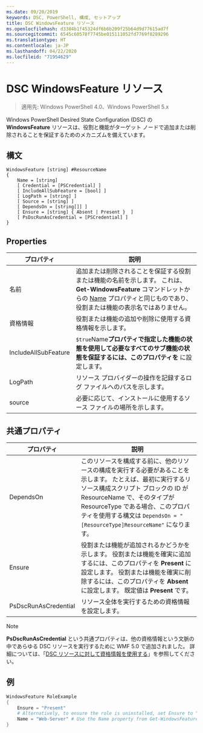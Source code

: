 ```yaml
---
ms.date: 09/20/2019
keywords: DSC, PowerShell, 構成, セットアップ
title: DSC WindowsFeature リソース
ms.openlocfilehash: d3384b1f45324df6b6b209f25b64d9d77615ad7f
ms.sourcegitcommit: 6545c60578f7745be015111052fd7769f8289296
ms.translationtype: HT
ms.contentlocale: ja-JP
ms.lasthandoff: 04/22/2020
ms.locfileid: "71954629"
---
```

# <a name="dsc-windowsfeature-resource"></a>DSC WindowsFeature リソース

> 適用先: Windows PowerShell 4.0、Windows PowerShell 5.x

Windows PowerShell Desired State Configuration (DSC) の **WindowsFeature** リソースは、役割と機能がターゲット ノードで追加または削除されることを保証するためのメカニズムを備えています。

## <a name="syntax"></a>構文

```Syntax
WindowsFeature [string] #ResourceName
{
    Name = [string]
    [ Credential = [PSCredential] ]
    [ IncludeAllSubFeature = [bool] ]
    [ LogPath = [string] ]
    [ Source = [string] ]
    [ DependsOn = [string[]] ]
    [ Ensure = [string] { Absent | Present }  ]
    [ PsDscRunAsCredential = [PSCredential] ]
}
```

## <a name="properties"></a>Properties

|プロパティ |説明 |
|---|---|
|名前 |追加または削除されることを保証する役割または機能の名前を示します。 これは、**Get-WindowsFeature** コマンドレットからの [Name](/powershell/module/servermanager/Get-WindowsFeature) プロパティと同じものであり、役割または機能の表示名ではありません。 |
|資格情報 |役割または機能の追加や削除に使用する資格情報を示します。 |
|IncludeAllSubFeature |`$true`Name**プロパティで指定した機能の状態を使用して必要なすべてのサブ機能の状態を保証するには、このプロパティを** に設定します。 |
|LogPath |リソース プロバイダーの操作を記録するログ ファイルへのパスを示します。 |
|source |必要に応じて、インストールに使用するソース ファイルの場所を示します。 |

## <a name="common-properties"></a>共通プロパティ

|プロパティ |説明 |
|---|---|
|DependsOn |このリソースを構成する前に、他のリソースの構成を実行する必要があることを示します。 たとえば、最初に実行するリソース構成スクリプト ブロックの ID が ResourceName で、そのタイプが ResourceType である場合、このプロパティを使用する構文は `DependsOn = "[ResourceType]ResourceName"` になります。 |
|Ensure |役割または機能が追加されるかどうかを示します。 役割または機能を確実に追加するには、このプロパティを **Present** に設定します。 役割または機能を確実に削除するには、このプロパティを **Absent** に設定します。 既定値は **Present** です。 |
|PsDscRunAsCredential |リソース全体を実行するための資格情報を設定します。 |

> [!NOTE]
> **PsDscRunAsCredential** という共通プロパティは、他の資格情報という文脈の中であらゆる DSC リソースを実行するために WMF 5.0 で追加されました。 詳細については、「[DSC リソースに対して資格情報を使用する](../../../configurations/runasuser.md)」を参照してください。

## <a name="example"></a>例

```powershell
WindowsFeature RoleExample
{
    Ensure = "Present"
    # Alternatively, to ensure the role is uninstalled, set Ensure to "Absent"
    Name = "Web-Server" # Use the Name property from Get-WindowsFeature
}
```
